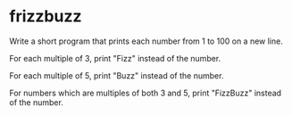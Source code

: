 # frizzbuzz
Write a short program that prints each number from 1 to 100 on a new line. 

For each multiple of 3, print "Fizz" instead of the number. 

For each multiple of 5, print "Buzz" instead of the number. 

For numbers which are multiples of both 3 and 5, print "FizzBuzz" instead of the number.
